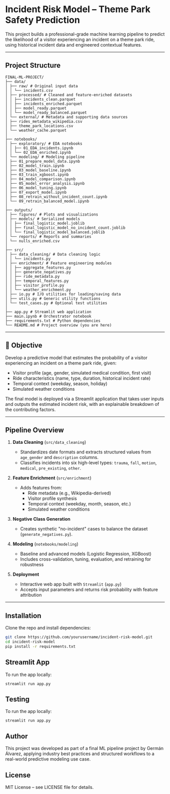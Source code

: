 # Incident Risk Model – Theme Park Safety Prediction

This project builds a professional-grade machine learning pipeline to predict the likelihood of a visitor experiencing an incident on a theme park ride, using historical incident data and engineered contextual features.

---

## Project Structure

`````
FINAL-ML-PROJECT/
├── data/
│ ├── raw/ # Original input data
│ │ └── incidents.csv
│ ├── processed/ # Cleaned and feature-enriched datasets
│ │ ├── incidents_clean.parquet
│ │ ├── incidents_enriched.parquet
│ │ ├── model_ready.parquet
│ │ └── model_ready_balanced.parquet
│ └── external/ # Metadata and supporting data sources
│ ├── rides_metadata_wikipedia.csv
│ ├── theme_park_locations.csv
│ └── weather_cache.parquet
│
├── notebooks/
│ ├── exploratory/ # EDA notebooks
│ │ ├── 01_EDA_incidents.ipynb
│ │ └── 02_EDA_enriched.ipynb
│ └── modeling/ # Modeling pipeline
│ ├── 01_prepare_model_data.ipynb
│ ├── 02_model_train.ipynb
│ ├── 03_model_baseline.ipynb
│ ├── 03_train_xgboost.ipynb
│ ├── 04_model_comparison.ipynb
│ ├── 05_model_error_analysis.ipynb
│ ├── 06_model_tuning.ipynb
│ ├── 07_export_model.ipynb
│ ├── 08_retrain_without_incident_count.ipynb
│ └── 09_retrain_balanced_model.ipynb
│
├── outputs/
│ ├── figures/ # Plots and visualizations
│ ├── models/ # Serialized models
│ │ ├── final_logistic_model.joblib
│ │ ├── final_logistic_model_no_incident_count.joblib
│ │ └── final_logistic_model_balanced.joblib
│ └── reports/ # Reports and summaries
│ └── nulls_enriched.csv
│
├── src/
│ ├── data_cleaning/ # Data cleaning logic
│ │ └── incidents.py
│ ├── enrichment/ # Feature engineering modules
│ │ ├── aggregate_features.py
│ │ ├── generate_negatives.py
│ │ ├── ride_metadata.py
│ │ ├── temporal_features.py
│ │ ├── visitor_profile.py
│ │ └── weather_enrichment.py
│ ├── io.py # I/O utilities for loading/saving data
│ ├── utils.py # Generic utility functions
│ └── test_cases.py # Optional test utilities
│
├── app.py # Streamlit web application
├── main.ipynb # Orchestrator notebook
├── requirements.txt # Python dependencies
└── README.md # Project overview (you are here)
`````



---

## 🚀 Objective

Develop a predictive model that estimates the probability of a visitor experiencing an incident on a theme park ride, given:

- Visitor profile (age, gender, simulated medical condition, first visit)
- Ride characteristics (name, type, duration, historical incident rate)
- Temporal context (weekday, season, holiday)
- Simulated weather conditions

The final model is deployed via a Streamlit application that takes user inputs and outputs the estimated incident risk, with an explainable breakdown of the contributing factors.

---

## Pipeline Overview

1. **Data Cleaning** (`src/data_cleaning`)
   - Standardizes date formats and extracts structured values from `age_gender` and `description` columns.
   - Classifies incidents into six high-level types: `trauma`, `fall`, `motion`, `medical`, `pre_existing`, `other`.

2. **Feature Enrichment** (`src/enrichment`)
   - Adds features from:
     - Ride metadata (e.g., Wikipedia-derived)
     - Visitor profile synthesis
     - Temporal context (weekday, month, season, etc.)
     - Simulated weather conditions

3. **Negative Class Generation**
   - Creates synthetic "no-incident" cases to balance the dataset (`generate_negatives.py`).

4. **Modeling** (`notebooks/modeling`)
   - Baseline and advanced models (Logistic Regression, XGBoost)
   - Includes cross-validation, tuning, evaluation, and retraining for robustness

5. **Deployment**
   - Interactive web app built with `Streamlit` (`app.py`)
   - Accepts input parameters and returns risk probability with feature attribution

---

## Installation

Clone the repo and install dependencies:

```bash
git clone https://github.com/yourusername/incident-risk-model.git
cd incident-risk-model
pip install -r requirements.txt
````

##  Streamlit App

To run the app locally:

````
streamlit run app.py

````

##  Testing

To run the app locally:

````
streamlit run app.py

````

## Author
This project was developed as part of a final ML pipeline project by Germán Álvarez, applying industry best practices and structured workflows to a real-world predictive modeling use case.

##  License
MIT License – see LICENSE file for details.